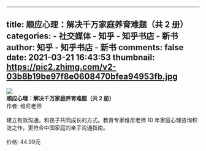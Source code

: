 
---
title: 顺应心理：解决千万家庭养育难题（共 2 册）
categories: 
    - 社交媒体
    - 知乎 - 知乎书店 - 新书
author: 知乎 - 知乎书店 - 新书
comments: false
date: 2021-03-21 16:43:53
thumbnail: https://pic2.zhimg.com/v2-03b8b19be97f8e0608470bfea94953fb.jpg
---

<div>   
<img src="https://pic2.zhimg.com/v2-03b8b19be97f8e0608470bfea94953fb.jpg" referrerpolicy="no-referrer"><br>
          <strong>顺应心理：解决千万家庭养育难题（共 2 册）</strong><br>
          作者: 维尼老师<br><br>
          建立有效沟通，和孩子共同成长的方式。教育专家维尼老师 10 年家庭心理咨询积淀之作，更符合中国家庭的亲子沟通指南。<br><br>
          价格: 44.99元
          
</div>
            